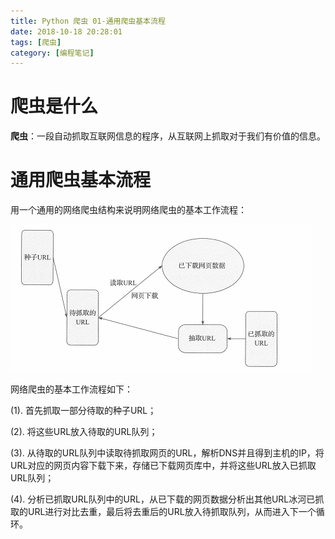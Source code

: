 ```yaml
---
title: Python 爬虫 01-通用爬虫基本流程
date: 2018-10-18 20:28:01
tags: [爬虫]
category: [编程笔记]
---
```


#  爬虫是什么

**爬虫**：一段自动抓取互联网信息的程序，从互联网上抓取对于我们有价值的信息。

#  通用爬虫基本流程

用一个通用的网络爬虫结构来说明网络爬虫的基本工作流程：

![img](Python-爬虫-01-通用爬虫结构.assets/clip_image001.png)

网络爬虫的基本工作流程如下：

(1).   首先抓取一部分待取的种子URL；

(2).   将这些URL放入待取的URL队列；

(3).   从待取的URL队列中读取待抓取网页的URL，解析DNS并且得到主机的IP，将URL对应的网页内容下载下来，存储已下载网页库中，并将这些URL放入已抓取URL队列；

(4).   分析已抓取URL队列中的URL，从已下载的网页数据分析出其他URL冰河已抓取的URL进行对比去重，最后将去重后的URL放入待抓取队列，从而进入下一个循环。